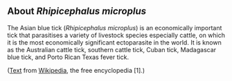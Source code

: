 About *Rhipicephalus microplus*
-------------------------
The Asian blue tick (_Rhipicephalus microplus_) is an economically important tick that parasitises a variety of livestock species especially cattle, on which it is the most economically significant ectoparasite in the world. It is known as the Australian cattle tick, southern cattle tick, Cuban tick, Madagascar blue tick, and Porto Rican Texas fever tick.

([Text](https://en.wikipedia.org/wiki/Rhipicephalus_microplus) from
[Wikipedia](http://en.wikipedia.org/), the free encyclopedia [1].)
